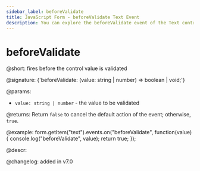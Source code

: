 ```yaml
---
sidebar_label: beforeValidate
title: JavaScript Form - beforeValidate Text Event 
description: You can explore the beforeValidate event of the Text control of Form in the documentation of the DHTMLX JavaScript UI library. Browse developer guides and API reference, try out code examples and live demos, and download a free 30-day evaluation version of DHTMLX Suite.
---
```


# beforeValidate

@short: fires before the control value is validated

@signature: {'beforeValidate: (value: string | number) => boolean | void;'}

@params:
- `value: string | number` - the value to be validated

@returns:
Return `false` to cancel the default action of the event; otherwise, `true`.

@example:
form.getItem("text").events.on("beforeValidate", function(value) {
    console.log("beforeValidate", value);
    return true;
});

@descr:

@changelog: added in v7.0
